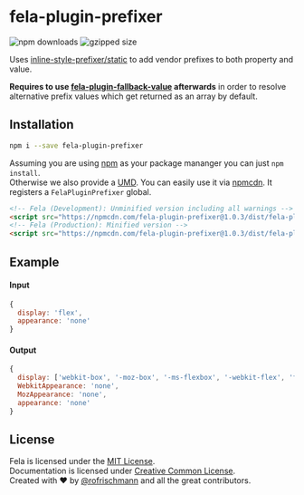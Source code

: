 # fela-plugin-prefixer


<img alt="npm downloads" src="https://img.shields.io/npm/dm/fela-plugin-prefixer.svg">
<img alt="gzipped size" src="https://img.shields.io/badge/gzipped-3.04kb-brightgreen.svg">

Uses [inline-style-prefixer/static](https://github.com/rofrischmann/inline-style-prefix-all) to add vendor prefixes to both property and value.

**Requires to use  [fela-plugin-fallback-value](../fela-plugin-fallback-value/) afterwards** in order to resolve alternative prefix values which get returned as an array by default.

## Installation
```sh
npm i --save fela-plugin-prefixer
```
Assuming you are using [npm](https://www.npmjs.com) as your package mananger you can just `npm install`.<br>
Otherwise we also provide a [UMD](https://github.com/umdjs/umd). You can easily use it via [npmcdn](https://npmcdn.com/). It registers a  `FelaPluginPrefixer` global.
```HTML
<!-- Fela (Development): Unminified version including all warnings -->
<script src="https://npmcdn.com/fela-plugin-prefixer@1.0.3/dist/fela-plugin-prefixer.js"></script>
<!-- Fela (Production): Minified version -->
<script src="https://npmcdn.com/fela-plugin-prefixer@1.0.3/dist/fela-plugin-prefixer.min.js"></script>
```

## Example

#### Input
```javascript
{
  display: 'flex',
  appearance: 'none'
}
```
#### Output
```javascript
{
  display: ['webkit-box', '-moz-box', '-ms-flexbox', '-webkit-flex', 'flex'],
  WebkitAppearance: 'none',
  MozAppearance: 'none',
  appearance: 'none'
}
```

## License
Fela is licensed under the [MIT License](http://opensource.org/licenses/MIT).<br>
Documentation is licensed under [Creative Common License](http://creativecommons.org/licenses/by/4.0/).<br>
Created with ♥ by [@rofrischmann](http://rofrischmann.de) and all the great contributors.
